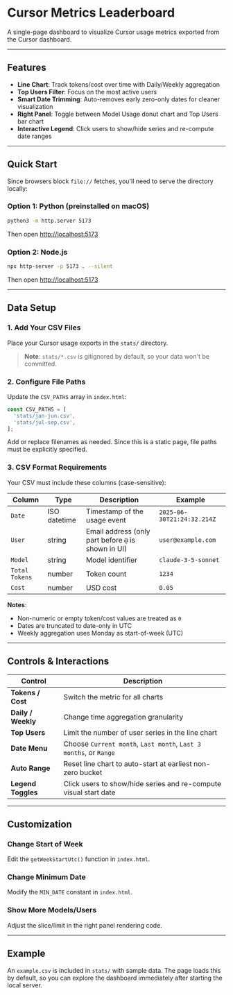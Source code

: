 # Cursor Metrics Leaderboard

A single-page dashboard to visualize Cursor usage metrics exported from the Cursor dashboard.

---

## Features

- **Line Chart**: Track tokens/cost over time with Daily/Weekly aggregation
- **Top Users Filter**: Focus on the most active users
- **Smart Date Trimming**: Auto-removes early zero-only dates for cleaner visualization
- **Right Panel**: Toggle between Model Usage donut chart and Top Users bar chart
- **Interactive Legend**: Click users to show/hide series and re-compute date ranges

---

## Quick Start

Since browsers block `file://` fetches, you'll need to serve the directory locally:

### Option 1: Python (preinstalled on macOS)

```bash
python3 -m http.server 5173
```

Then open [http://localhost:5173](http://localhost:5173)

### Option 2: Node.js

```bash
npx http-server -p 5173 . --silent
```

Then open [http://localhost:5173](http://localhost:5173)

---

## Data Setup

### 1. Add Your CSV Files

Place your Cursor usage exports in the `stats/` directory.

> **Note**: `stats/*.csv` is gitignored by default, so your data won't be committed.

### 2. Configure File Paths

Update the `CSV_PATHS` array in `index.html`:

```js
const CSV_PATHS = [
  'stats/jan-jun.csv',
  'stats/jul-sep.csv',
];
```

Add or replace filenames as needed. Since this is a static page, file paths must be explicitly specified.

### 3. CSV Format Requirements

Your CSV must include these columns (case-sensitive):

| Column | Type | Description | Example |
|--------|------|-------------|---------|
| `Date` | ISO datetime | Timestamp of the usage event | `2025-06-30T21:24:32.214Z` |
| `User` | string | Email address (only part before `@` is shown in UI) | `user@example.com` |
| `Model` | string | Model identifier | `claude-3-5-sonnet` |
| `Total Tokens` | number | Token count | `1234` |
| `Cost` | number | USD cost | `0.05` |

**Notes**:
- Non-numeric or empty token/cost values are treated as `0`
- Dates are truncated to date-only in UTC
- Weekly aggregation uses Monday as start-of-week (UTC)

---

## Controls & Interactions

| Control | Description |
|---------|-------------|
| **Tokens / Cost** | Switch the metric for all charts |
| **Daily / Weekly** | Change time aggregation granularity |
| **Top Users** | Limit the number of user series in the line chart |
| **Date Menu** | Choose `Current month`, `Last month`, `Last 3 months`, or `Range` |
| **Auto Range** | Reset line chart to auto-start at earliest non-zero bucket |
| **Legend Toggles** | Click users to show/hide series and re-compute visual start date |

---

## Customization

### Change Start of Week

Edit the `getWeekStartUtc()` function in `index.html`.

### Change Minimum Date

Modify the `MIN_DATE` constant in `index.html`.

### Show More Models/Users

Adjust the slice/limit in the right panel rendering code.

---

## Example

An `example.csv` is included in `stats/` with sample data. The page loads this by default, so you can explore the dashboard immediately after starting the local server.



